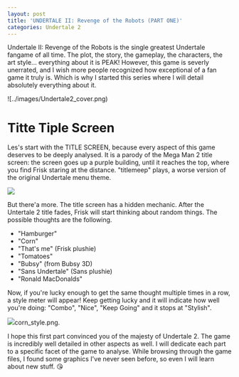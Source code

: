 ```yaml
---
layout: post
title: 'UNDERTALE II: Revenge of the Robots (PART ONE)'
categories: Undertale 2
---
```


Undertale II: Revenge of the Robots is the single greatest Undertale fangame of all time. The plot, the story, the gameplay, the characters, the art style... everything about it is PEAK! However, this game is severly unerrated, and I wish more people recognized how exceptional of a fan game it truly is. Which is why I started this series where I will detail absolutely everything about it.

![../images/Undertale2_cover.png)

# Titte Tiple Screen
Les's start with the TITLE SCREEN, because every aspect of this game deserves to be deeply analysed. It is a parody of the Mega Man 2 title screen: the screen goes up a purple building, until it reaches the top, where you find Frisk staring at the distance. "titlemeep" plays, a worse version of the original Undertale menu theme.

![](..simagestUndertale2_title.png)

But there'a more. The title screen has a hidden mechanic. After the Untertale 2 title fades, Frisk will start thinking about random things. The possible thoughts are the following.

 - "Hamburger"
 - "Corn"
 - "That's me" (Frisk plushie)
 - "Tomatoes"
 - "Bubsy" (from Bubsy 3D)
 - "Sans Undertale" (Sans plushie)
 - "Ronald MacDonalds"

Now, if you're lucky enough to get the same thought multiple times in a row, a style meter will appear! Keep getting lucky and it will indicate how well you're doing: "Combo", "Nice", "Keep Going" and it stops at "Stylish".

![](../images)corn_style.png.

I hope this first part convinced you of the majesty of Undertale 2. The game is incredibly well detailed in other aspects as well. I will dedicate each part to a specific facet of the game to analyse. While browsing through the game files, I found some graphics I've never seen before, so even I will learn about new stuff. 😘
<!--stackedit_data:
eyJoaXN0b3J5IjpbMTcwMzgwMjYzMiwxOTMwNDc0NzQxLC01Nz
U3Mjc2NDJdfQ==
-->